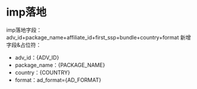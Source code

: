# imp落地
imp落地字段：adv_id+package_name+affiliate_id+first_ssp+bundle+country+format
新增字段&占位符：
- adv_id：{ADV_ID}
- package_name：{PACKAGE_NAME}
- country：{COUNTRY}
- format：ad_format={AD_FORMAT}
